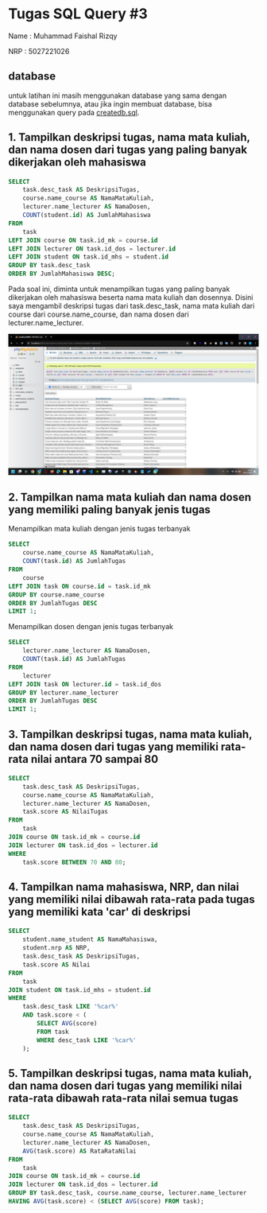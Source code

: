 # Tugas SQL Query #3
Name    : Muhammad Faishal Rizqy

NRP     : 5027221026

## database
untuk latihan ini masih menggunakan database yang sama dengan database sebelumnya, atau jika ingin membuat database, bisa menggunakan query pada [createdb.sql](https://github.com/ishal24/SBD2023/blob/main/Tugas%20SQL%20Query%20%232/createdb.sql).

## 1. Tampilkan deskripsi tugas, nama mata kuliah, dan nama dosen dari tugas yang paling banyak dikerjakan oleh mahasiswa
```sql
SELECT
    task.desc_task AS DeskripsiTugas,
    course.name_course AS NamaMataKuliah,
    lecturer.name_lecturer AS NamaDosen,
    COUNT(student.id) AS JumlahMahasiswa
FROM
    task
LEFT JOIN course ON task.id_mk = course.id
LEFT JOIN lecturer ON task.id_dos = lecturer.id
LEFT JOIN student ON task.id_mhs = student.id
GROUP BY task.desc_task
ORDER BY JumlahMahasiswa DESC;
```
Pada soal ini, diminta untuk menampilkan tugas yang paling banyak dikerjakan oleh mahasiswa beserta nama mata kuliah dan dosennya. Disini saya mengambil deskripsi tugas dari task.desc_task, nama mata kuliah dari course dari course.name_course, dan nama dosen dari lecturer.name_lecturer.

![](img/Screenshot_1.png)



## 2. Tampilkan nama mata kuliah dan nama dosen yang memiliki paling banyak jenis tugas

Menampilkan mata kuliah dengan jenis tugas terbanyak
```sql
SELECT
    course.name_course AS NamaMataKuliah,
    COUNT(task.id) AS JumlahTugas
FROM
    course
LEFT JOIN task ON course.id = task.id_mk
GROUP BY course.name_course
ORDER BY JumlahTugas DESC
LIMIT 1;
```

Menampilkan dosen dengan jenis tugas terbanyak
```sql
SELECT
    lecturer.name_lecturer AS NamaDosen,
    COUNT(task.id) AS JumlahTugas
FROM
    lecturer
LEFT JOIN task ON lecturer.id = task.id_dos
GROUP BY lecturer.name_lecturer
ORDER BY JumlahTugas DESC
LIMIT 1;

```


## 3. Tampilkan deskripsi tugas, nama mata kuliah, dan nama dosen dari tugas yang memiliki rata-rata nilai antara 70 sampai 80
```sql
SELECT
    task.desc_task AS DeskripsiTugas,
    course.name_course AS NamaMataKuliah,
    lecturer.name_lecturer AS NamaDosen,
    task.score AS NilaiTugas
FROM
    task
JOIN course ON task.id_mk = course.id
JOIN lecturer ON task.id_dos = lecturer.id
WHERE
    task.score BETWEEN 70 AND 80;
```


## 4. Tampilkan nama mahasiswa, NRP, dan nilai yang memiliki nilai dibawah rata-rata pada tugas yang memiliki kata 'car' di deskripsi
```sql
SELECT
    student.name_student AS NamaMahasiswa,
    student.nrp AS NRP,
	task.desc_task AS DeskripsiTugas,
    task.score AS Nilai
FROM
    task
JOIN student ON task.id_mhs = student.id
WHERE
    task.desc_task LIKE '%car%'
    AND task.score < (
        SELECT AVG(score) 
        FROM task 
        WHERE desc_task LIKE '%car%'
    );
```


## 5. Tampilkan deskripsi tugas, nama mata kuliah, dan nama dosen dari tugas yang memiliki nilai rata-rata dibawah rata-rata nilai semua tugas
```sql
SELECT
    task.desc_task AS DeskripsiTugas,
    course.name_course AS NamaMataKuliah,
    lecturer.name_lecturer AS NamaDosen,
    AVG(task.score) AS RataRataNilai
FROM
    task
JOIN course ON task.id_mk = course.id
JOIN lecturer ON task.id_dos = lecturer.id
GROUP BY task.desc_task, course.name_course, lecturer.name_lecturer
HAVING AVG(task.score) < (SELECT AVG(score) FROM task);
```

